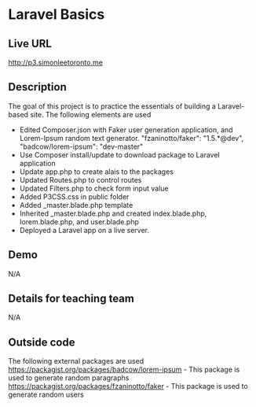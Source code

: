 # Laravel Basics

## Live URL
<http://p3.simonleetoronto.me>

## Description
The goal of this project is to practice the essentials of building a Laravel-based site. 
The following elements are used

- Edited Composer.json with Faker user generation application, and Lorem-Ipsum random text generator.
		"fzaninotto/faker": "1.5.*@dev",
		"badcow/lorem-ipsum": "dev-master"
- Use Composer install/update to download package to Laravel application
- Update app.php to create alais to the packages
- Updated Routes.php to control routes
- Updated Filters.php to check form input value
- Added P3CSS.css in public folder
- Added _master.blade.php template
- Inherited _master.blade.php and created index.blade.php, lorem.blade.php, and user.blade.php
- Deployed a Laravel app on a live server.


## Demo
N/A

## Details for teaching team
N/A

## Outside code
The following external packages are used 
https://packagist.org/packages/badcow/lorem-ipsum  - This package is used to generate random paragraphs 
https://packagist.org/packages/fzaninotto/faker - This package is used to generate random users
